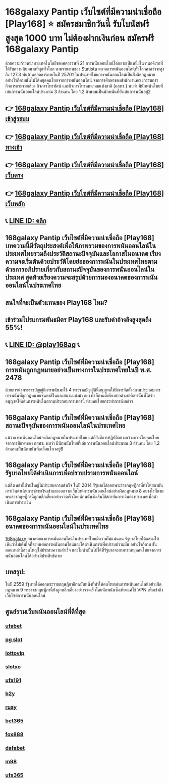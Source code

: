 
# 168galaxy Pantip เว็บไซต์ที่มีความน่าเชื่อถือ [Play168] ⭐ สมัครสมาชิกวันนี้ รับโบนัสฟรี สูงสุด 1000 บาท ไม่ต้องฝากเงินก่อน สมัครฟรี 168galaxy Pantip

ด้วยความก้าวหน้าทางเทคโนโลยีของศตวรรษที่ 21 การพนันออนไลน์ได้กลายเป็นหนึ่งในงานอดิเรกที่ได้รับความนิยมมากที่สุดทั่วโลก ตามรายงานของ Statista ตลาดการพนันออนไลน์ทั่วโลกคาดว่าจะสูงถึง 127.3 พันล้านดอลลาร์ภายในปี 25701 ในประเทศไทยการพนันออนไลน์เป็นสิ่งผิดกฎหมาย อย่างไรก็ตามนั่นไม่ได้หยุดคนไทยจากการพนันออนไลน์ จากการศึกษาของสํานักงานคณะกรรมการกิจการกระจายเสียง กิจการโทรทัศน์ และกิจการโทรคมนาคมแห่งชาติ (กสทช.) พบว่า มีนักพนันไทยที่เล่นการพนันออนไลน์ประมาณ 3 ล้านคน โดย 1.2 ล้านคนเป็นนักพนันที่ยังเล่นการพนันอยู่2

## 👉 [168galaxy Pantip เว็บไซต์ที่มีความน่าเชื่อถือ [Play168] เข้าสู่ระบบ](https://bit.ly/3TCj9rY)
## 👉 [168galaxy Pantip เว็บไซต์ที่มีความน่าเชื่อถือ [Play168] ทางเข้า](https://bit.ly/3TCj9rY)
## 👉 [168galaxy Pantip เว็บไซต์ที่มีความน่าเชื่อถือ [Play168] เว็บตรง](https://bit.ly/3TCj9rY)
## 👉 [168galaxy Pantip เว็บไซต์ที่มีความน่าเชื่อถือ [Play168] เว็บหลัก](https://bit.ly/3TCj9rY)
## 📞 [LINE ID: คลิก](https://line.me/R/ti/p/@342mcrfd)

## 168galaxy Pantip เว็บไซต์ที่มีความน่าเชื่อถือ [Play168] บทความนี้มีวัตถุประสงค์เพื่อให้ภาพรวมของการพนันออนไลน์ในประเทศไทยรวมถึงประวัติสถานะปัจจุบันและโอกาสในอนาคต เรียงความจะเริ่มต้นด้วยประวัติโดยย่อของการพนันในประเทศไทยตามด้วยการอภิปรายเกี่ยวกับสถานะปัจจุบันของการพนันออนไลน์ในประเทศ สุดท้ายเรียงความจะสรุปด้วยการมองอนาคตของการพนันออนไลน์ในประเทศไทย

## สนใจที่จะเป็นตัวแทนของ Play168 ไหม?
## เข้าร่วมโปรแกรมพันธมิตร Play168 และรับค่าอ้างอิงสูงสุดถึง 55%!
## 📞 [LINE ID: @play168ag](https://bit.ly/3RSGiFl) 📞

## 168galaxy Pantip เว็บไซต์ที่มีความน่าเชื่อถือ [Play168] การพนันถูกกฎหมายอย่างเป็นทางการในประเทศไทยในปี พ.ศ. 2478 

ด้วยการนําพระราชบัญญัติการพนันมาใช้ 4 พระราชบัญญัตินี้อนุญาตให้มีการจัดตั้งสถานประกอบการการพนันที่ถูกกฎหมายเช่นคาสิโนและสนามแข่งม้า อย่างไรก็ตามมีเพียงชาวต่างชาติเท่านั้นที่ได้รับอนุญาตให้เล่นการพนันในสถานประกอบการเหล่านี้ ห้ามคนไทยกระทําการดังกล่าว

## 168galaxy Pantip เว็บไซต์ที่มีความน่าเชื่อถือ [Play168] สถานะปัจจุบันของการพนันออนไลน์ในประเทศไทย

แม้ว่าการพนันออนไลน์จะผิดกฎหมายในประเทศไทย แต่ก็ยังมีการปฏิบัติอย่างกว้างขวางโดยคนไทย จากการศึกษาของ กสทช. พบว่า มีนักพนันไทยที่เล่นการพนันออนไลน์ประมาณ 3 ล้านคน โดย 1.2 ล้านคนเป็นนักพนันที่เคลื่อนไหวอยู่6

## 168galaxy Pantip เว็บไซต์ที่มีความน่าเชื่อถือ [Play168] รัฐบาลไทยได้ดําเนินการเพื่อปราบปรามการพนันออนไลน์ 

แต่สิ่งเหล่านี้ส่วนใหญ่ไม่ประสบความสําเร็จ ในปี 2014 รัฐบาลได้ออกพระราชกฤษฎีกาที่ทําให้สถาบันการเงินดําเนินการชําระเงินเข้าและออกจากเว็บไซต์การพนันออนไลน์อย่างผิดกฎหมาย 8 อย่างไรก็ตามพระราชกฤษฎีกานี้ถูกหลีกเลี่ยงอย่างรวดเร็วโดยนักพนันซึ่งเริ่มใช้สถาบันการเงินต่างประเทศเพื่อดําเนินการชําระเงิน

## 168galaxy Pantip เว็บไซต์ที่มีความน่าเชื่อถือ [Play168] อนาคตของการพนันออนไลน์ในประเทศไทย

[168galaxy](https://atom.io/packages/168galaxy) อนาคตของการพนันออนไลน์ในประเทศไทยมีความไม่แน่นอน รัฐบาลไทยได้แสดงให้เห็นว่าไม่เต็มใจที่จะทนต่อการพนันออนไลน์และได้ดําเนินการเพื่อปราบปรามมัน อย่างไรก็ตาม ขั้นตอนเหล่านี้ส่วนใหญ่ไม่ประสบความสําเร็จ และไม่น่าเป็นไปได้ที่รัฐบาลจะสามารถหยุดคนไทยจากการพนันออนไลน์ได้อย่างมีประสิทธิภาพ

## บทสรุป:

ในปี 2559 รัฐบาลได้ออกพระราชกฤษฎีกาอีกฉบับหนึ่งที่ทําให้คนไทยเล่นการพนันออนไลน์อย่างผิดกฎหมาย 9 พระราชกฤษฎีกานี้ยังถูกหลีกเลี่ยงอย่างรวดเร็วโดยนักพนันซึ่งเพียงแค่ใช้ VPN เพื่อเข้าถึงเว็บไซต์การพนันออนไลน์

## ศูนย์รวมเว็บพนันออนไลน์ที่ดีที่สุด
### [ufabet](https://atom.io/packages/ufabet)
### [pg slot](https://atom.io/themes/pg%20slot)
### [lottovip](https://atom.io/packages/lottovip)
### [slotxo](https://atom.io/packages/slotxo)
### [ufa191](https://atom.io/packages/ufa191)
### [b2y](https://atom.io/packages/b2y)
### [ruay](https://atom.io/themes/ruay)
### [bet365](https://atom.io/packages/bet365)
### [fox888](https://atom.io/packages/fox888)
### [dafabet](https://atom.io/packages/dafabet)
### [m98](https://atom.io/packages/m98)
### [ufa365](https://atom.io/packages/ufa365)